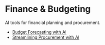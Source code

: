 # Finance & Budgeting

AI tools for financial planning and procurement.

- [Budget Forecasting with AI](playbook-budget-forecasting-with-ai.md)
- [Streamlining Procurement with AI](playbook-streamlining-procurement-with-ai.md)
